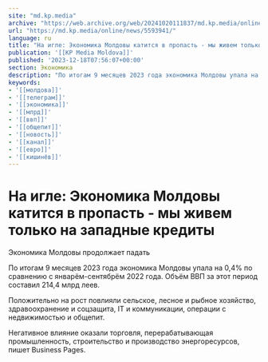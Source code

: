 ```yaml
---
site: "md.kp.media"
archive: "https://web.archive.org/web/20241020111837/md.kp.media/online/news/5593941/"
url: "https://md.kp.media/online/news/5593941/"
language: ru
title: "На игле: Экономика Молдовы катится в пропасть - мы живем только на западные кредиты"
publication: '[[KP Media Moldova]]'
published: '2023-12-18T07:56:07+00:00'
section: Экономика
description: "По итогам 9 месяцев 2023 года экономика Молдовы упала на 0,4% по сравнению с январём-сентябрём 2022 года"
keywords:
- '[[молдова]]'
- '[[телеграм]]'
- '[[экономика]]'
- '[[млрд]]'
- '[[ввп]]'
- '[[общепит]]'
- '[[новость]]'
- '[[канал]]'
- '[[евро]]'
- '[[кишинёв]]'
---
```


# На игле: Экономика Молдовы катится в пропасть - мы живем только на западные кредиты

Экономика Молдовы продолжает падать

По итогам 9 месяцев 2023 года экономика Молдовы упала на 0,4% по сравнению с январём-сентябрём 2022 года. Объём ВВП за этот период составил 214,4 млрд леев.

Положительно на рост повлияли сельское, лесное и рыбное хозяйство, здравоохранение и соцзащита, IT и коммуникации, операции с недвижимостью и общепит.

Негативное влияние оказали торговля, перерабатывающая промышленность, строительство и производство энергоресурсов, пишет Business Pages.